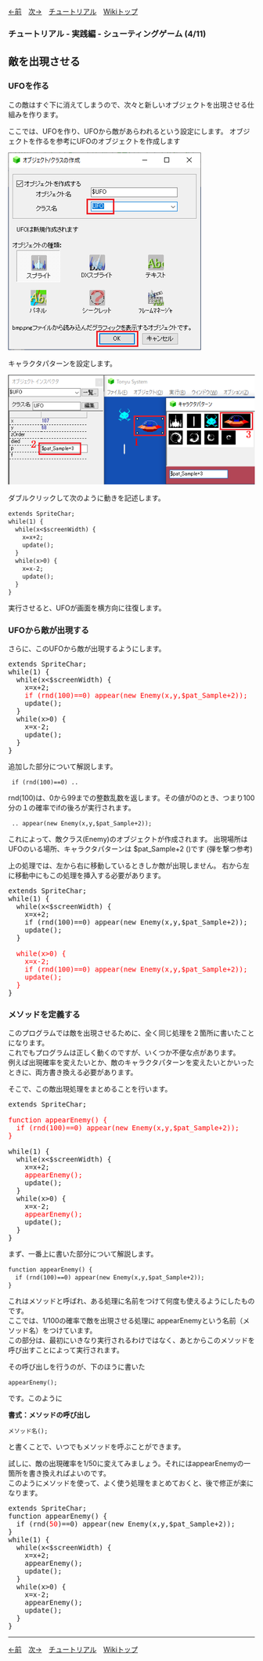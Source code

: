 

[←前](./tr-stg03.md)&emsp;[次→](./tr-stg05.md)&emsp;[チュートリアル](./tutorial.md)&emsp;[Wikiトップ](./)

### チュートリアル - 実践編 - シューティングゲーム (4/11)
## 敵を出現させる

### UFOを作る

この敵はすぐ下に消えてしまうので、次々と新しいオブジェクトを出現させる仕組みを作ります。

ここでは、UFOを作り、UFOから敵があらわれるという設定にします。 オブジェクトを作るを参考にUFOのオブジェクトを作成します

![mkufo.png](./img/mkufo.png)

キャラクタパターンを設定します。

![mkufop.png](./img/mkufop.png)

ダブルクリックして次のように動きを記述します。

```
extends SpriteChar;
while(1) {
  while(x<$screenWidth) {
    x=x+2;
    update();
  }
  while(x>0) {
    x=x-2;
    update();
  }
}
```

実行させると、UFOが画面を横方向に往復します。

### UFOから敵が出現する

さらに、このUFOから敵が出現するようにします。

<pre>
extends SpriteChar;
while(1) {
  while(x<$screenWidth) {
    x=x+2;
    <span style="color: #f00">if (rnd(100)==0) appear(new Enemy(x,y,$pat_Sample+2));</span>
    update();
  }
  while(x>0) {
    x=x-2;
    update();
  }
}
</pre>

追加した部分について解説します。

```
 if (rnd(100)==0) ..
```

rnd(100)は、0から99までの整数乱数を返します。その値が0のとき、つまり100分の１の確率でifの後ろが実行されます。

```
 .. appear(new Enemy(x,y,$pat_Sample+2));
```

これによって、敵クラス(Enemy)のオブジェクトが作成されます。 出現場所はUFOのいる場所、キャラクタパターンは $pat_Sample+2 ()です (弾を撃つ参考)

上の処理では、左から右に移動しているときしか敵が出現しません。 右から左に移動中にもこの処理を挿入する必要があります。

<pre>
extends SpriteChar;
while(1) {
  while(x<$screenWidth) {
    x=x+2;
    if (rnd(100)==0) appear(new Enemy(x,y,$pat_Sample+2));
    update();
  }
   
  <span style="color: #f00">while(x>0) {
    x=x-2;
    if (rnd(100)==0) appear(new Enemy(x,y,$pat_Sample+2));
    update();
  }</span>
}
</pre>

### メソッドを定義する

このプログラムでは敵を出現させるために、全く同じ処理を２箇所に書いたことになります。  
これでもプログラムは正しく動くのですが、いくつか不便な点があります。  
例えば出現確率を変えたいとか、敵のキャラクタパターンを変えたいとかいったときに、両方書き換える必要があります。

そこで、この敵出現処理をまとめることを行います。

<pre>
extends SpriteChar;

<span style="color: #f00">function appearEnemy() {
  if (rnd(100)==0) appear(new Enemy(x,y,$pat_Sample+2));
}</span>

while(1) {
  while(x<$screenWidth) {
    x=x+2;
    <span style="color: #f00">appearEnemy();</span>
    update();
  }
  while(x>0) {
    x=x-2;
    <span style="color: #f00">appearEnemy();</span>
    update();
  }
}
</pre>

まず、一番上に書いた部分について解説します。

```
function appearEnemy() {
  if (rnd(100)==0) appear(new Enemy(x,y,$pat_Sample+2));
}
```

これはメソッドと呼ばれ、ある処理に名前をつけて何度も使えるようにしたものです。  
ここでは、1/100の確率で敵を出現させる処理に appearEnemyという名前（メソッド名）をつけています。  
この部分は、最初にいきなり実行されるわけではなく、あとからこのメソッドを呼び出すことによって実行されます。

その呼び出しを行うのが、下のほうに書いた

```
appearEnemy();
```

です。このように

**書式：メソッドの呼び出し**
```
メソッド名();
```

と書くことで、いつでもメソッドを呼ぶことができます。

試しに、敵の出現確率を1/50に変えてみましょう。それにはappearEnemyの一箇所を書き換えればよいのです。  
このようにメソッドを使って、よく使う処理をまとめておくと、後で修正が楽になります。

<pre>
extends SpriteChar;
function appearEnemy() {
  if (rnd(<span style="color: #f00">50</span>)==0) appear(new Enemy(x,y,$pat_Sample+2));
}
while(1) {
  while(x<$screenWidth) {
    x=x+2;
    appearEnemy();
    update();
  }
  while(x>0) {
    x=x-2;
    appearEnemy();
    update();
  }
}
</pre>

***

[←前](./tr-stg03.md)&emsp;[次→](./tr-stg05.md)&emsp;[チュートリアル](./tutorial.md)&emsp;[Wikiトップ](./)
